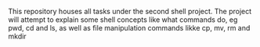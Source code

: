 This repository houses all tasks under the second shell project. The project will attempt to explain some shell concepts like what commands do, eg pwd, cd and ls, as well as file manipulation commands likke cp, mv, rm and mkdir
